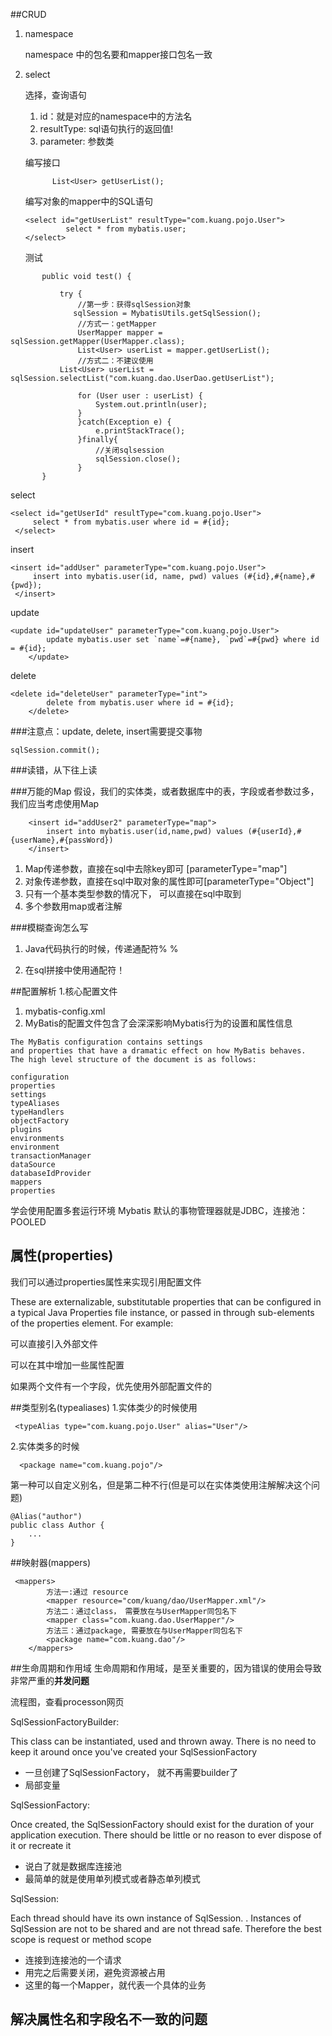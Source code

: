 ##CRUD
1. namespace

   namespace 中的包名要和mapper接口包名一致
   
2. select 

   选择，查询语句
   
      1. id：就是对应的namespace中的方法名
      2. resultType: sql语句执行的返回值!
      3. parameter: 参数类
      
      
   编写接口
   
   ```
         List<User> getUserList();
   ```      
   编写对象的mapper中的SQL语句
   
   ```
   <select id="getUserList" resultType="com.kuang.pojo.User">
            select * from mybatis.user;
   </select>
   ```
        
   测试
  ```    @Test
         public void test() {
     
             try {
                 //第一步：获得sqlSession对象
                sqlSession = MybatisUtils.getSqlSession();
                 //方式一：getMapper
                 UserMapper mapper = sqlSession.getMapper(UserMapper.class);
                 List<User> userList = mapper.getUserList();
                 //方式二：不建议使用
             List<User> userList = sqlSession.selectList("com.kuang.dao.UserDao.getUserList");
     
                 for (User user : userList) {
                     System.out.println(user);
                 }
                 }catch(Exception e) {
                     e.printStackTrace();
                 }finally{
                     //关闭sqlsession
                     sqlSession.close();
                 }
         }
  ``` 
        
 
   select
   ```
  <select id="getUserId" resultType="com.kuang.pojo.User">
        select * from mybatis.user where id = #{id};
    </select>
```

   insert
   ```
<insert id="addUser" parameterType="com.kuang.pojo.User">
        insert into mybatis.user(id, name, pwd) values (#{id},#{name},#{pwd});
    </insert>
```

update 
```
<update id="updateUser" parameterType="com.kuang.pojo.User">
        update mybatis.user set `name`=#{name}, `pwd`=#{pwd} where id = #{id};
    </update>
```

delete
```
<delete id="deleteUser" parameterType="int">
        delete from mybatis.user where id = #{id};
    </delete>
```

###注意点：update, delete, insert需要提交事物
```
sqlSession.commit();
```
###读错，从下往上读


###万能的Map
假设，我们的实体类，或者数据库中的表，字段或者参数过多，我们应当考虑使用Map
```
    <insert id="addUser2" parameterType="map">
        insert into mybatis.user(id,name,pwd) values (#{userId},#{userName},#{passWord})
    </insert>
```
1. Map传递参数，直接在sql中去除key即可 [parameterType="map"]
2. 对象传递参数，直接在sql中取对象的属性即可[parameterType="Object"]
3. 只有一个基本类型参数的情况下， 可以直接在sql中取到
4. 多个参数用map或者注解


###模糊查询怎么写
1. Java代码执行的时候，传递通配符% %

2. 在sql拼接中使用通配符！

##配置解析
1.核心配置文件
   
   1. mybatis-config.xml
   2. MyBatis的配置文件包含了会深深影响Mybatis行为的设置和属性信息
   ```
The MyBatis configuration contains settings 
and properties that have a dramatic effect on how MyBatis behaves. 
The high level structure of the document is as follows:

configuration
properties
settings
typeAliases
typeHandlers
objectFactory
plugins
environments
environment
transactionManager
dataSource
databaseIdProvider
mappers
properties
```

学会使用配置多套运行环境
Mybatis 默认的事物管理器就是JDBC，连接池：POOLED
## 属性(properties)
我们可以通过properties属性来实现引用配置文件

These are externalizable, substitutable properties that can be configured in a typical Java Properties file instance, 
or passed in through sub-elements of the properties element. For example:

可以直接引入外部文件

可以在其中增加一些属性配置

如果两个文件有一个字段，优先使用外部配置文件的


##类型别名(typealiases)
1.实体类少的时候使用
```
 <typeAlias type="com.kuang.pojo.User" alias="User"/>
```

2.实体类多的时候
```
  <package name="com.kuang.pojo"/>
```

第一种可以自定义别名，但是第二种不行(但是可以在实体类使用注解解决这个问题)
```
@Alias("author")
public class Author {
    ...
}
```
##映射器(mappers)
```
 <mappers>
        方法一:通过 resource
        <mapper resource="com/kuang/dao/UserMapper.xml"/>
        方法二：通过class， 需要放在与UserMapper同包名下
        <mapper class="com.kuang.dao.UserMapper"/>
        方法三：通过package, 需要放在与UserMapper同包名下
        <package name="com.kuang.dao"/>
    </mappers>
```
##生命周期和作用域
生命周期和作用域，是至关重要的，因为错误的使用会导致非常严重的**并发问题**

流程图，查看processon网页

SqlSessionFactoryBuilder:

This class can be instantiated, used and thrown away. There is no need to keep it around once you've created your SqlSessionFactory 

* 一旦创建了SqlSessionFactory， 就不再需要builder了
* 局部变量

SqlSessionFactory:

Once created, the SqlSessionFactory should exist for the duration of your application execution. There should be little or no reason to ever dispose of it or recreate it

* 说白了就是数据库连接池
* 最简单的就是使用单列模式或者静态单列模式


SqlSession:

Each thread should have its own instance of SqlSession. . Instances of SqlSession are not to be shared and are not thread safe. Therefore the best scope is request or method scope

* 连接到连接池的一个请求
* 用完之后需要关闭，避免资源被占用
* 这里的每一个Mapper，就代表一个具体的业务


## 解决属性名和字段名不一致的问题